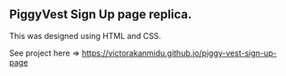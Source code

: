 ## PiggyVest Sign Up page replica.

This was designed using HTML and CSS. 

See project here => https://victorakanmidu.github.io/piggy-vest-sign-up-page

